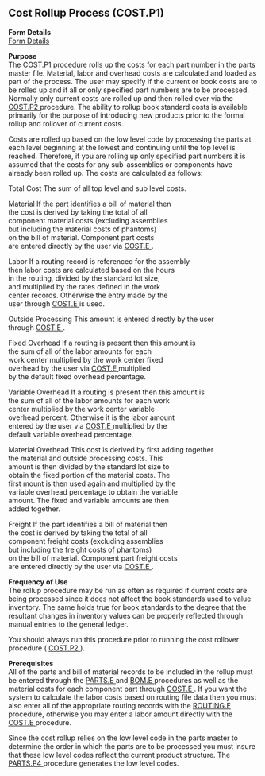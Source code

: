 ##  Cost Rollup Process (COST.P1)

<PageHeader />

**Form Details**  
[ Form Details ](COST-P1-1/README.md)   

**Purpose**  
The COST.P1 procedure rolls up the costs for each part number in the parts master file. Material, labor and overhead costs are calculated and loaded as part of the process. The user may specify if the current or book costs are to be rolled up and if all or only specified part numbers are to be processed. Normally only current costs are rolled up and then rolled over via the [ COST.P2 ](../COST-P2/README.md) procedure. The ability to rollup book standard costs is available primarily for the purpose of introducing new products prior to the formal rollup and rollover of current costs.   
  
Costs are rolled up based on the low level code by processing the parts at
each level beginning at the lowest and continuing until the top level is
reached. Therefore, if you are rolling up only specified part numbers it is
assumed that the costs for any sub-assemblies or components have already been
rolled up. The costs are calculated as follows:  
  
  
Total Cost The sum of all top level and sub level costs.  
  
  
Material If the part identifies a bill of material then  
the cost is derived by taking the total of all  
component material costs (excluding assemblies  
but including the material costs of phantoms)  
on the bill of material. Component part costs  
are entered directly by the user via [ COST.E ](COST-E/README.md) .   
  
  
Labor If a routing record is referenced for the assembly  
then labor costs are calculated based on the hours  
in the routing, divided by the standard lot size,  
and multiplied by the rates defined in the work  
center records. Otherwise the entry made by the  
user through [ COST.E ](COST-E/README.md) is used.   
  
  
Outside Processing This amount is entered directly by the user  
through [ COST.E ](COST-E/README.md) .   
  
  
Fixed Overhead If a routing is present then this amount is  
the sum of all of the labor amounts for each  
work center multiplied by the work center fixed  
overhead by the user via [ COST.E ](COST-E/README.md) multiplied   
by the default fixed overhead percentage.  
  
  
Variable Overhead If a routing is present then this amount is  
the sum of all of the labor amounts for each work  
center multiplied by the work center variable  
overhead percent. Otherwise it is the labor amount  
entered by the user via [ COST.E ](COST-E/README.md) multiplied by the   
default variable overhead percentage.  
  
  
Material Overhead This cost is derived by first adding together  
the material and outside processing costs. This  
amount is then divided by the standard lot size to  
obtain the fixed portion of the material costs. The  
first mount is then used again and multiplied by the  
variable overhead percentage to obtain the variable  
amount. The fixed and variable amounts are then  
added together.  
  
Freight If the part identifies a bill of material then  
the cost is derived by taking the total of all  
component freight costs (excluding assemblies  
but including the freight costs of phantoms)  
on the bill of material. Component part freight costs  
are entered directly by the user via [ COST.E ](COST-E/README.md) . 

**Frequency of Use**  
The rollup procedure may be run as often as required if current costs are
being processed since it does not affect the book standards used to value
inventory. The same holds true for book standards to the degree that the
resultant changes in inventory values can be properly reflected through manual
entries to the general ledger.  
  
You should always run this procedure prior to running the cost rollover procedure ( [ COST.P2 ](../COST-P2/README.md) ). 

**Prerequisites**  
All of the parts and bill of material records to be included in the rollup must be entered through the [ PARTS.E ](../../ENG-ENTRY/PARTS-E/README.md) and [ BOM.E ](BOM-E/README.md) procedures as well as the material costs for each component part through [ COST.E ](COST-E/README.md) . If you want the system to calculate the labor costs based on routing file data then you must also enter all of the appropriate routing records with the [ ROUTING.E ](ROUTING-E/README.md) procedure, otherwise you may enter a labor amount directly with the [ COST.E ](COST-E/README.md) procedure.   
  
Since the cost rollup relies on the low level code in the parts master to determine the order in which the parts are to be processed you must insure that these low level codes reflect the current product structure. The [ PARTS.P4 ](PARTS-P4/README.md) procedure generates the low level codes. 

<badge text= "Version 8.10.57" vertical="middle" />

<PageFooter />